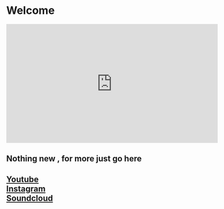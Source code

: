
<script type="text/javascript">
      var yt=(‘IxxvpEKCF7U’,’e2H7bER9BXU’);
            var video=yt[Math.floor(Math.random()*yt.length)];
alert(video);
</script>

<h1>Welcome</h1>

<iframe width="560" height="315" src="https://www.youtube.com/embed/ <script>document.write(video);</script>" frameborder="0" allow="accelerometer; autoplay; encrypted-media; gyroscope; picture-in-picture" allowfullscreen></iframe>

<h2>Nothing new , for more just go here</h2>
<h2><a href="https://www.youtube.com/channel/UCR99hpq-MqEr7_w247T6UMA">Youtube</a><br /><a href="https://www.instagram.com/shoutn95/">Instagram</a><br />
<a href="https://soundcloud.com/shoutn95">Soundcloud</a><br /></h2>

